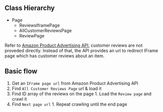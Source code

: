 
## Class Hierarchy
  * Page
    * ReviewsIframePage
    * AllCustomerReviewsPage
    * ReviewPage

Refer to [Amazon Product Advertising API](https://affiliate-program.amazon.com/gp/advertising/api/detail/main.html), customer reviews are not proveded directly. Instead of that, the API provides an url to redirect IFrame page which has customer reviews about an item.

## Basic flow
  1. Get an `IFrame page url` from Amazon Product Advertising API
  1. Find `All Customer Reviews Page` url & load it
  1. Find ID array of the reviews on the page
    1. Load the `Review page` and crawl it
  1. Find `Next page url`
    1. Repeat crawling until the end page
